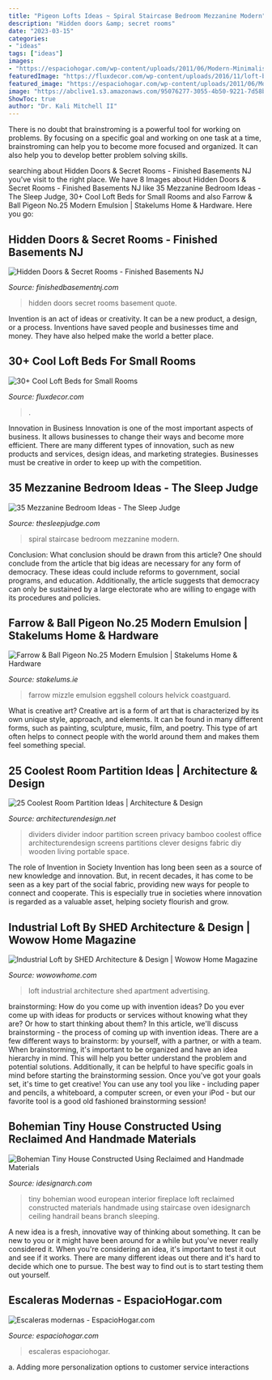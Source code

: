 ```yaml
---
title: "Pigeon Lofts Ideas ~ Spiral Staircase Bedroom Mezzanine Modern"
description: "Hidden doors &amp; secret rooms"
date: "2023-03-15"
categories:
- "ideas"
tags: ["ideas"]
images:
- "https://espaciohogar.com/wp-content/uploads/2011/06/Modern-Minimalist-Metal-Staircase1.jpg"
featuredImage: "https://fluxdecor.com/wp-content/uploads/2016/11/loft-beds-for-small-rooms/27-loft-beds-for-small-rooms.jpg"
featured_image: "https://espaciohogar.com/wp-content/uploads/2011/06/Modern-Minimalist-Metal-Staircase1.jpg"
image: "https://abclive1.s3.amazonaws.com/95076277-3055-4b50-9221-7d58b97f4614/productimage/P-P25MEM250___1___XL.jpg"
ShowToc: true
author: "Dr. Kali Mitchell II"
---
```



There is no doubt that brainstroming is a powerful tool for working on problems. By focusing on a specific goal and working on one task at a time, brainstroming can help you to become more focused and organized. It can also help you to develop better problem solving skills.

	

		
searching about Hidden Doors &amp; Secret Rooms - Finished Basements NJ you've visit to the right place. We have 8 Images about Hidden Doors &amp; Secret Rooms - Finished Basements NJ like 35 Mezzanine Bedroom Ideas - The Sleep Judge, 30+ Cool Loft Beds for Small Rooms and also Farrow &amp; Ball Pigeon No.25 Modern Emulsion | Stakelums Home &amp; Hardware. Here you go:
		
    
## Hidden Doors &amp; Secret Rooms - Finished Basements NJ

<img loading=lazy src="https://finishedbasementnj.com/wp-content/uploads/2018/12/IMG_2894.jpg" onerror="this.onerror=null;this.src='https://tse3.mm.bing.net/th?id=OIP.hCmTZO_MVwONsgK5qjz4KAHaJ4&amp;pid=15.1';" alt="Hidden Doors &amp; Secret Rooms - Finished Basements NJ">

_Source: finishedbasementnj.com_

>hidden doors secret rooms basement quote. 

	

Invention is an act of ideas or creativity. It can be a new product, a design, or a process. Inventions have saved people and businesses time and money. They have also helped make the world a better place.

    
## 30+ Cool Loft Beds For Small Rooms

<img loading=lazy src="https://fluxdecor.com/wp-content/uploads/2016/11/loft-beds-for-small-rooms/27-loft-beds-for-small-rooms.jpg" onerror="this.onerror=null;this.src='https://tse4.mm.bing.net/th?id=OIP.ROpGqKEuDOYack5lrKwP4wHaMW&amp;pid=15.1';" alt="30+ Cool Loft Beds for Small Rooms">

_Source: fluxdecor.com_

>. 

	

Innovation in Business
Innovation is one of the most important aspects of business. It allows businesses to change their ways and become more efficient. There are many different types of innovation, such as new products and services, design ideas, and marketing strategies. Businesses must be creative in order to keep up with the competition.

    
## 35 Mezzanine Bedroom Ideas - The Sleep Judge

<img loading=lazy src="https://www.thesleepjudge.com/wp-content/uploads/2017/07/Large-Spiral-Staircase.jpg" onerror="this.onerror=null;this.src='https://tse1.mm.bing.net/th?id=OIP.IszvwHb7GE_d5gN42v-pcgHaLM&amp;pid=15.1';" alt="35 Mezzanine Bedroom Ideas - The Sleep Judge">

_Source: thesleepjudge.com_

>spiral staircase bedroom mezzanine modern. 

	

Conclusion: What conclusion should be drawn from this article?
One should conclude from the article that big ideas are necessary for any form of democracy. These ideas could include reforms to government, social programs, and education. Additionally, the article suggests that democracy can only be sustained by a large electorate who are willing to engage with its procedures and policies.

    
## Farrow &amp; Ball Pigeon No.25 Modern Emulsion | Stakelums Home &amp; Hardware

<img loading=lazy src="https://abclive1.s3.amazonaws.com/95076277-3055-4b50-9221-7d58b97f4614/productimage/P-P25MEM250___1___XL.jpg" onerror="this.onerror=null;this.src='https://tse4.mm.bing.net/th?id=OIP.qrpiVCO9mjTv3RRP6_yVggHaHa&amp;pid=15.1';" alt="Farrow &amp; Ball Pigeon No.25 Modern Emulsion | Stakelums Home &amp; Hardware">

_Source: stakelums.ie_

>farrow mizzle emulsion eggshell colours helvick coastguard. 

	

What is creative art?
Creative art is a form of art that is characterized by its own unique style, approach, and elements. It can be found in many different forms, such as painting, sculpture, music, film, and poetry. This type of art often helps to connect people with the world around them and makes them feel something special.

    
## 25 Coolest Room Partition Ideas | Architecture &amp; Design

<img loading=lazy src="https://cdn.architecturendesign.net/wp-content/uploads/2014/08/2239.jpg" onerror="this.onerror=null;this.src='https://tse1.mm.bing.net/th?id=OIP.ecpa_7Gskj2Q6siJYP2MYQAAAA&amp;pid=15.1';" alt="25 Coolest Room Partition Ideas | Architecture &amp; Design">

_Source: architecturendesign.net_

>dividers divider indoor partition screen privacy bamboo coolest office architecturendesign screens partitions clever designs fabric diy wooden living portable space. 

	

The role of Invention in Society
Invention has long been seen as a source of new knowledge and innovation. But, in recent decades, it has come to be seen as a key part of the social fabric, providing new ways for people to connect and cooperate. This is especially true in societies where innovation is regarded as a valuable asset, helping society flourish and grow.

    
## Industrial Loft By SHED Architecture &amp; Design | Wowow Home Magazine

<img loading=lazy src="https://cdn.wowowhome.com/photos/2018/03/industrial-loft-by-shed-architecture-design-06.jpg" onerror="this.onerror=null;this.src='https://tse4.mm.bing.net/th?id=OIP.jwZkNx_Nd7PtcwDX3vjN3AHaLH&amp;pid=15.1';" alt="Industrial Loft by SHED Architecture &amp; Design | Wowow Home Magazine">

_Source: wowowhome.com_

>loft industrial architecture shed apartment advertising. 

	

brainstorming: How do you come up with invention ideas?
Do you ever come up with ideas for products or services without knowing what they are? Or how to start thinking about them? In this article, we'll discuss brainstorming - the process of coming up with invention ideas.
There are a few different ways to brainstorm: by yourself, with a partner, or with a team. When brainstorming, it's important to be organized and have an idea hierarchy in mind. This will help you better understand the problem and potential solutions. Additionally, it can be helpful to have specific goals in mind before starting the brainstorming session. Once you've got your goals set, it's time to get creative! You can use any tool you like - including paper and pencils, a whiteboard, a computer screen, or even your iPod - but our favorite tool is a good old fashioned brainstorming session!

    
## Bohemian Tiny House Constructed Using Reclaimed And Handmade Materials

<img loading=lazy src="http://www.idesignarch.com/wp-content/uploads/European-Inspired-Bohemian-Tiny-House_4.jpg" onerror="this.onerror=null;this.src='https://tse1.mm.bing.net/th?id=OIP.5BJZMb0pQOv9GQF21hpn2QHaLG&amp;pid=15.1';" alt="Bohemian Tiny House Constructed Using Reclaimed and Handmade Materials">

_Source: idesignarch.com_

>tiny bohemian wood european interior fireplace loft reclaimed constructed materials handmade using staircase oven idesignarch ceiling handrail beans branch sleeping. 

	

A new idea is a fresh, innovative way of thinking about something. It can be new to you or it might have been around for a while but you've never really considered it. When you're considering an idea, it's important to test it out and see if it works. There are many different ideas out there and it's hard to decide which one to pursue. The best way to find out is to start testing them out yourself.

    
## Escaleras Modernas - EspacioHogar.com

<img loading=lazy src="https://espaciohogar.com/wp-content/uploads/2011/06/Modern-Minimalist-Metal-Staircase1.jpg" onerror="this.onerror=null;this.src='https://tse3.mm.bing.net/th?id=OIP.hZ5a9oqMmYIeMZTvBkmYTwHaJL&amp;pid=15.1';" alt="Escaleras modernas - EspacioHogar.com">

_Source: espaciohogar.com_

>escaleras espaciohogar. 

	

a. Adding more personalization options to customer service interactions 

